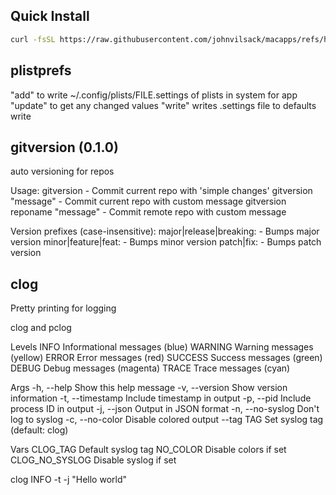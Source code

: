 ## Quick Install

```bash
curl -fsSL https://raw.githubusercontent.com/johnvilsack/macapps/refs/heads/main/install-local.sh | bash
```

## plistprefs
"add" to write ~/.config/plists/FILE.settings of plists in system for app
"update" to get any changed values
"write" writes .settings file to defaults write

## gitversion (0.1.0)
auto versioning for repos

Usage:
  gitversion                           - Commit current repo with 'simple changes'
  gitversion "message"                 - Commit current repo with custom message
  gitversion reponame "message"        - Commit remote repo with custom message

Version prefixes (case-insensitive):
  major|release|breaking: <message>   - Bumps major version
  minor|feature|feat: <message>       - Bumps minor version
  patch|fix: <message>                - Bumps patch version

## clog
Pretty printing for logging

clog and pclog

Levels
  INFO        Informational messages (blue)
  WARNING     Warning messages (yellow)
  ERROR       Error messages (red)
  SUCCESS     Success messages (green)
  DEBUG       Debug messages (magenta)
  TRACE       Trace messages (cyan)

Args
  -h, --help          Show this help message
  -v, --version       Show version information
  -t, --timestamp     Include timestamp in output
  -p, --pid           Include process ID in output
  -j, --json          Output in JSON format
  -n, --no-syslog     Don't log to syslog
  -c, --no-color      Disable colored output
  --tag TAG           Set syslog tag (default: clog)

Vars
  CLOG_TAG           Default syslog tag
  NO_COLOR           Disable colors if set
  CLOG_NO_SYSLOG     Disable syslog if set

clog INFO -t -j "Hello world"
